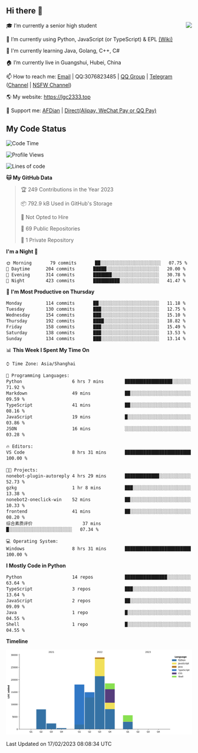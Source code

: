 ## Hi there 👋

<div width="50%">
<img align="right" src="https://readme.lgc2333.top/api?username=lgc2333&show_icons=true" />
</div>

🎓 I’m currently a senior high student

📝 I’m currently using Python, JavaScript (or TypeScript) & EPL [(Wiki)](https://en.wikipedia.org/wiki/Easy_Programming_Language)

📒 I'm currently learning Java, Golang, C++, C#

🏠 I’m currently live in Guangshui, Hubei, China

📫 How to reach me: [Email](mailto:lgc2333@126.com) | QQ:3076823485 | [QQ Group](https://jq.qq.com/?_wv=1027&k=ktwOHdU2) | [Telegram](https://t.me/@lgc2333) ([Channel](https://t.me/stu2333_pd) | [NSFW Channel](https://t.me/stu_collection))

🌎 My website: <https://lgc2333.top>

🤝 Support me: [AFDian](https://afdian.net/@lgc2333) | [Direct(Alipay, WeChat Pay or QQ Pay)](https://s2.loli.net/2022/02/03/MLqe53BjWOAhpcF.png)

## My Code Status

<!--START_SECTION:waka-->
![Code Time](http://img.shields.io/badge/Code%20Time-1%2C046%20hrs%2017%20mins-blue)

![Profile Views](http://img.shields.io/badge/Profile%20Views-8-blue)

![Lines of code](https://img.shields.io/badge/From%20Hello%20World%20I%27ve%20Written-94%20Thousand%20lines%20of%20code-blue)

**🐱 My GitHub Data** 

> 🏆 249 Contributions in the Year 2023
 > 
> 📦 792.9 kB Used in GitHub's Storage 
 > 
> 🚫 Not Opted to Hire
 > 
> 📜 69 Public Repositories 
 > 
> 🔑 1 Private Repository 
 > 
**I'm a Night 🦉** 

```text
🌞 Morning       79 commits       ██░░░░░░░░░░░░░░░░░░░░░░░   07.75 % 
🌆 Daytime      204 commits       █████░░░░░░░░░░░░░░░░░░░░   20.00 % 
🌃 Evening      314 commits       ███████░░░░░░░░░░░░░░░░░░   30.78 % 
🌙 Night        423 commits       ██████████░░░░░░░░░░░░░░░   41.47 % 

```
📅 **I'm Most Productive on Thursday** 

```text
Monday         114 commits       ██░░░░░░░░░░░░░░░░░░░░░░░   11.18 % 
Tuesday        130 commits       ███░░░░░░░░░░░░░░░░░░░░░░   12.75 % 
Wednesday      154 commits       ███░░░░░░░░░░░░░░░░░░░░░░   15.10 % 
Thursday       192 commits       ████░░░░░░░░░░░░░░░░░░░░░   18.82 % 
Friday         158 commits       ███░░░░░░░░░░░░░░░░░░░░░░   15.49 % 
Saturday       138 commits       ███░░░░░░░░░░░░░░░░░░░░░░   13.53 % 
Sunday         134 commits       ███░░░░░░░░░░░░░░░░░░░░░░   13.14 % 

```


📊 **This Week I Spent My Time On** 

```text
⌚︎ Time Zone: Asia/Shanghai

💬 Programming Languages: 
Python                   6 hrs 7 mins        ██████████████████░░░░░░░   71.92 % 
Markdown                 49 mins             ██░░░░░░░░░░░░░░░░░░░░░░░   09.59 % 
TypeScript               41 mins             ██░░░░░░░░░░░░░░░░░░░░░░░   08.16 % 
JavaScript               19 mins             █░░░░░░░░░░░░░░░░░░░░░░░░   03.86 % 
JSON                     16 mins             ░░░░░░░░░░░░░░░░░░░░░░░░░   03.28 % 

🔥 Editors: 
VS Code                  8 hrs 31 mins       █████████████████████████   100.00 % 

🐱‍💻 Projects: 
nonebot-plugin-autoreply 4 hrs 29 mins       █████████████░░░░░░░░░░░░   52.73 % 
gzkg                     1 hr 8 mins         ███░░░░░░░░░░░░░░░░░░░░░░   13.38 % 
nonebot2-oneclick-win    52 mins             ██░░░░░░░░░░░░░░░░░░░░░░░   10.33 % 
frontend                 41 mins             ██░░░░░░░░░░░░░░░░░░░░░░░   08.20 % 
综合素质评价                   37 mins             █░░░░░░░░░░░░░░░░░░░░░░░░   07.34 % 

💻 Operating System: 
Windows                  8 hrs 31 mins       █████████████████████████   100.00 % 

```

**I Mostly Code in Python** 

```text
Python                   14 repos            ████████████████░░░░░░░░░   63.64 % 
TypeScript               3 repos             ███░░░░░░░░░░░░░░░░░░░░░░   13.64 % 
JavaScript               2 repos             ██░░░░░░░░░░░░░░░░░░░░░░░   09.09 % 
Java                     1 repo              █░░░░░░░░░░░░░░░░░░░░░░░░   04.55 % 
Shell                    1 repo              █░░░░░░░░░░░░░░░░░░░░░░░░   04.55 % 

```


**Timeline**

![Chart not found](https://raw.githubusercontent.com/lgc2333/lgc2333/main/charts/bar_graph.png) 


 Last Updated on 17/02/2023 08:08:34 UTC
<!--END_SECTION:waka-->
